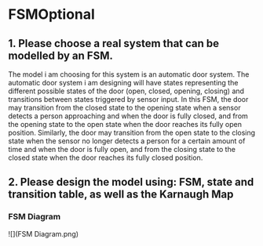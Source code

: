 # FSMOptional
## 1. Please choose a real system that can be modelled by an FSM.
The model i am choosing for this system is an automatic door system. The automatic door system i am designing will have states representing the different possible states of the door (open, closed, opening, closing) and transitions between states triggered by sensor input. In this FSM, the door may transition from the closed state to the opening state when a sensor detects a person approaching and when the door is fully closed, and from the opening state to the open state when the door reaches its fully open position. Similarly, the door may transition from the open state to the closing state when the sensor no longer detects a person for a certain amount of time and when the door is fully open, and from the closing state to the closed state when the door reaches its fully closed position.
## 2. Please design the model using: FSM, state and transition table, as well as the Karnaugh Map
### FSM Diagram
![](FSM Diagram.png)
